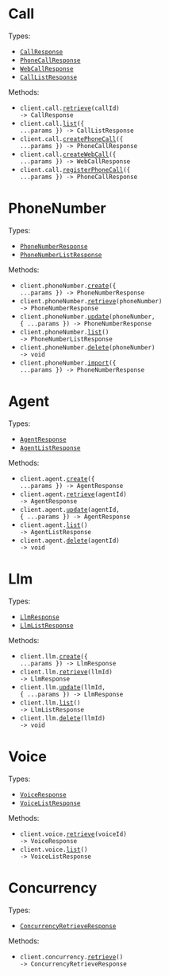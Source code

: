 # Call

Types:

- <code><a href="./src/resources/call.ts">CallResponse</a></code>
- <code><a href="./src/resources/call.ts">PhoneCallResponse</a></code>
- <code><a href="./src/resources/call.ts">WebCallResponse</a></code>
- <code><a href="./src/resources/call.ts">CallListResponse</a></code>

Methods:

- <code title="get /v2/get-call/{call_id}">client.call.<a href="./src/resources/call.ts">retrieve</a>(callId) -> CallResponse</code>
- <code title="post /v2/list-calls">client.call.<a href="./src/resources/call.ts">list</a>({ ...params }) -> CallListResponse</code>
- <code title="post /v2/create-phone-call">client.call.<a href="./src/resources/call.ts">createPhoneCall</a>({ ...params }) -> PhoneCallResponse</code>
- <code title="post /v2/create-web-call">client.call.<a href="./src/resources/call.ts">createWebCall</a>({ ...params }) -> WebCallResponse</code>
- <code title="post /v2/register-phone-call">client.call.<a href="./src/resources/call.ts">registerPhoneCall</a>({ ...params }) -> PhoneCallResponse</code>

# PhoneNumber

Types:

- <code><a href="./src/resources/phone-number.ts">PhoneNumberResponse</a></code>
- <code><a href="./src/resources/phone-number.ts">PhoneNumberListResponse</a></code>

Methods:

- <code title="post /create-phone-number">client.phoneNumber.<a href="./src/resources/phone-number.ts">create</a>({ ...params }) -> PhoneNumberResponse</code>
- <code title="get /get-phone-number/{phone_number}">client.phoneNumber.<a href="./src/resources/phone-number.ts">retrieve</a>(phoneNumber) -> PhoneNumberResponse</code>
- <code title="patch /update-phone-number/{phone_number}">client.phoneNumber.<a href="./src/resources/phone-number.ts">update</a>(phoneNumber, { ...params }) -> PhoneNumberResponse</code>
- <code title="get /list-phone-numbers">client.phoneNumber.<a href="./src/resources/phone-number.ts">list</a>() -> PhoneNumberListResponse</code>
- <code title="delete /delete-phone-number/{phone_number}">client.phoneNumber.<a href="./src/resources/phone-number.ts">delete</a>(phoneNumber) -> void</code>
- <code title="post /import-phone-number">client.phoneNumber.<a href="./src/resources/phone-number.ts">import</a>({ ...params }) -> PhoneNumberResponse</code>

# Agent

Types:

- <code><a href="./src/resources/agent.ts">AgentResponse</a></code>
- <code><a href="./src/resources/agent.ts">AgentListResponse</a></code>

Methods:

- <code title="post /create-agent">client.agent.<a href="./src/resources/agent.ts">create</a>({ ...params }) -> AgentResponse</code>
- <code title="get /get-agent/{agent_id}">client.agent.<a href="./src/resources/agent.ts">retrieve</a>(agentId) -> AgentResponse</code>
- <code title="patch /update-agent/{agent_id}">client.agent.<a href="./src/resources/agent.ts">update</a>(agentId, { ...params }) -> AgentResponse</code>
- <code title="get /list-agents">client.agent.<a href="./src/resources/agent.ts">list</a>() -> AgentListResponse</code>
- <code title="delete /delete-agent/{agent_id}">client.agent.<a href="./src/resources/agent.ts">delete</a>(agentId) -> void</code>

# Llm

Types:

- <code><a href="./src/resources/llm.ts">LlmResponse</a></code>
- <code><a href="./src/resources/llm.ts">LlmListResponse</a></code>

Methods:

- <code title="post /create-retell-llm">client.llm.<a href="./src/resources/llm.ts">create</a>({ ...params }) -> LlmResponse</code>
- <code title="get /get-retell-llm/{llm_id}">client.llm.<a href="./src/resources/llm.ts">retrieve</a>(llmId) -> LlmResponse</code>
- <code title="patch /update-retell-llm/{llm_id}">client.llm.<a href="./src/resources/llm.ts">update</a>(llmId, { ...params }) -> LlmResponse</code>
- <code title="get /list-retell-llms">client.llm.<a href="./src/resources/llm.ts">list</a>() -> LlmListResponse</code>
- <code title="delete /delete-retell-llm/{llm_id}">client.llm.<a href="./src/resources/llm.ts">delete</a>(llmId) -> void</code>

# Voice

Types:

- <code><a href="./src/resources/voice.ts">VoiceResponse</a></code>
- <code><a href="./src/resources/voice.ts">VoiceListResponse</a></code>

Methods:

- <code title="get /get-voice/{voice_id}">client.voice.<a href="./src/resources/voice.ts">retrieve</a>(voiceId) -> VoiceResponse</code>
- <code title="get /list-voices">client.voice.<a href="./src/resources/voice.ts">list</a>() -> VoiceListResponse</code>

# Concurrency

Types:

- <code><a href="./src/resources/concurrency.ts">ConcurrencyRetrieveResponse</a></code>

Methods:

- <code title="get /get-concurrency">client.concurrency.<a href="./src/resources/concurrency.ts">retrieve</a>() -> ConcurrencyRetrieveResponse</code>
